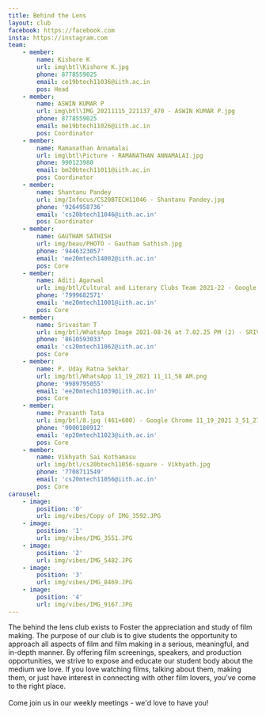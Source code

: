 ```yaml
---
title: Behind the Lens
layout: club
facebook: https://facebook.com
insta: https://instagram.com
team:
    - member:
        name: Kishore K
        url: img\btl\Kishore K.jpg
        phone: 8778559025
        email: ce19btech11036@iith.ac.in
        pos: Head
    - member:
        name: ASWIN KUMAR P
        url: img\btl\IMG_20211115_221137_470 - ASWIN KUMAR P.jpg
        phone: 8778559025
        email: me19btech11026@iith.ac.in
        pos: Coordinator
    - member:
        name: Ramanathan Annamalai
        url: img\btl\Picture - RAMANATHAN ANNAMALAI.jpg
        phone: 990123980
        email: bm20btech11011@iith.ac.in
        pos: Coordinator
    - member:
        name: Shantanu Pandey
        url: img/Infocus/CS20BTECH11046 - Shantanu Pandey.jpg
        phone: '9264958736'
        email: 'cs20btech11046@iith.ac.in'
        pos: Coordinator
    - member:
        name: GAUTHAM SATHISH
        url: img/beau/PHOTO - Gautham Sathish.jpg
        phone: '9446323057'
        email: 'me20mtech14002@iith.ac.in'
        pos: Core
    - member:
        name: Aditi Agarwal
        url: img/btl/Cultural and Literary Clubs Team 2021-22 - Google Sheets - Google Chrome 11_19_2021 3_53_22 PM.png
        phone: '7999682571'
        email: 'me20mtech11001@iith.ac.in'
        pos: Core
    - member:
        name: Srivastan T
        url: img/btl/WhatsApp Image 2021-08-26 at 7.02.25 PM (2) - SRIVATSAN T.jpeg
        phone: '8610593033'
        email: 'cs20mtech11062@iith.ac.in'
        pos: Core
    - member:
        name: P. Uday Ratna Sekhar
        url: img/btl/WhatsApp 11_19_2021 11_11_58 AM.png
        phone: '9989795055'
        email: 'ee20mtech11039@iith.ac.in'
        pos: Core
    - member:
        name: Prasanth Tata
        url: img/btl/8.jpg (461×600) - Google Chrome 11_19_2021 3_51_27 PM.png
        phone: '9000180912'
        email: 'ep20mtech11023@iith.ac.in'
        pos: Core
    - member:
        name: Vikhyath Sai Kothamasu
        url: img/btl/cs20btech11056-square - Vikhyath.jpg
        phone: '7708711549'
        email: 'cs20mtech11056@iith.ac.in'
        pos: Core
carousel:
    - image:
        position: '0'
        url: img/vibes/Copy of IMG_3592.JPG
    - image: 
        position: '1'
        url: img/vibes/IMG_3551.JPG
    - image:
        position: '2'
        url: img/vibes/IMG_5482.JPG
    - image: 
        position: '3'
        url: img/vibes/IMG_8469.JPG 
    - image:
        position: '4'
        url: img/vibes/IMG_9167.JPG 
---
```


The behind the lens club exists to Foster the appreciation and study of film making. The purpose of our club is to give students the opportunity to approach all aspects of film and film making in a serious, meaningful, and in-depth manner. By offering film screenings, speakers, and production opportunities, we strive to expose and educate our student body about the medium we love. If you love watching films, talking about them, making them, or just have interest in connecting with other film lovers, you've come to the right place. <br/>  
Come join us in our weekly meetings - we'd love to have you!
